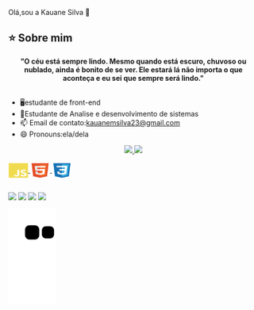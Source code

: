 Olá,sou a Kauane Silva 👋


## ⭐️ Sobre mim
<div align='center'>
  <b>"O céu está sempre lindo. Mesmo quando está escuro, chuvoso ou nublado, ainda é bonito de se ver. Ele estará lá não importa o que aconteça e eu sei que sempre será lindo." </b>
</div><br>



- 🖥️estudante de front-end
- 📖Estudante de Analise e desenvolvimento de sistemas
- 📫 Email de contato:kauanemsilva23@gmail.com
- 😄 Pronouns:ela/dela

<div align="center">
  <a href="https://github.com/kauanemsilva">
  <img height="180em" src="https://github-readme-stats.vercel.app/api?username=kauanemsilva&show_icons=true&theme=dracula&include_all_commits=true&count_private=true"/>
  <img height="180em" src="https://github-readme-stats.vercel.app/api/top-langs/?username=kauanemsilva&layout=compact&langs_count=7&theme=dracula"/>
</div>
  
  <div style="display: inline_block"><br>
  <img align="center" alt="Rafa-Js" height="30" width="40" src="https://raw.githubusercontent.com/devicons/devicon/master/icons/javascript/javascript-plain.svg">
  <img align="center" alt="Rafa-HTML" height="30" width="40" src="https://raw.githubusercontent.com/devicons/devicon/master/icons/html5/html5-original.svg">
  <img align="center" alt="Rafa-CSS" height="30" width="40" src="https://raw.githubusercontent.com/devicons/devicon/master/icons/css3/css3-original.svg">

</div>
  
  ##
  
   
<div> 
 
  <a href="https://instagram.com/techkah" target="_blank"><img src="https://img.shields.io/badge/-Instagram-%23E4405F?style=for-the-badge&logo=instagram&logoColor=white" target="_blank"></a>
 <a href="https://discord.gg/kathz.s" target="_blank"><img src="https://img.shields.io/badge/Discord-7289DA?style=for-the-badge&logo=discord&logoColor=white" target="_blank"></a> 
  <a href = "mailto:kauanemsilva23@gmail.com"><img src="https://img.shields.io/badge/-Gmail-%23333?style=for-the-badge&logo=gmail&logoColor=white" target="_blank"></a>
  <a href="https://www.linkedin.com/in/kauane-silva-b00a12234" target="_blank"><img src="https://img.shields.io/badge/-LinkedIn-%230077B5?style=for-the-badge&logo=linkedin&logoColor=white" target="_blank"></a> 
</div>

![snake gif](https://github.com/kauanemsilva/kauanemsilva/blob/output/github-contribution-grid-snake.svg)
